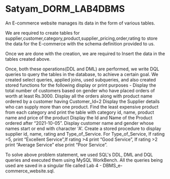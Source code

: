 # Satyam_DORM_LAB4DBMS

An E-commerce website manages its data in the form of various tables.

We are required to create tables for supplier,customer,category,product,supplier_pricing,order,rating to store the data for the E-commerce with the schema definition provided to us.

Once we are done with the creation, we are required to Insert the data in the tables created above.

Once, both these operations(DDL and DML) are performed, we write DQL queries to query the tables in the database, to achieve a certain goal. We created select queries, applied joins, used subqueries, and also created stored functions for the following display or print purposes - 
Display the total number of customers based on gender who have placed orders of worth at least Rs.3000.
Display all the orders along with product name ordered by a customer having Customer_Id=2
Display the Supplier details who can supply more than one product.
Find the least expensive product from each category and print the table with category id, name, product name and price of the product
Display the Id and Name of the Product ordered after “2021-10-05”.
Display customer name and gender whose names start or end with character 'A'.
Create a stored procedure to display supplier id, name, rating and Type_of_Service. For Type_of_Service, If rating =5, print “Excellent Service”,If rating >4 print “Good Service”, If rating >2 print “Average Service” else print “Poor Service”.

To solve above problem statement, we used SQL's DDL, DML and DQL queries and executed them using MySQL WorkBench. All the queries being used are saved in a singular file called Lab 4 - DBMS_e-commerce_website.sql.
